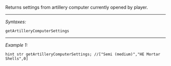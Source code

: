 Returns settings from artillery computer currently opened by player.


---
*Syntaxes:*

`getArtilleryComputerSettings`

---
*Example 1:*

```sqf
hint str getArtilleryComputerSettings; //["Semi (medium)","HE Mortar Shells",0]
```